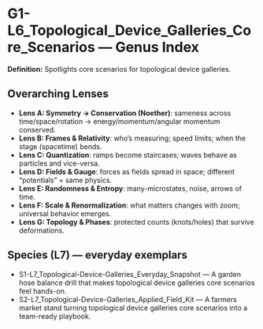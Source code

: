 # G1-L6_Topological_Device_Galleries_Core_Scenarios — Genus Index
**Definition:** Spotlights core scenarios for topological device galleries.

## Overarching Lenses

- **Lens A: Symmetry -> Conservation (Noether)**: sameness across time/space/rotation → energy/momentum/angular momentum conserved.
- **Lens B: Frames & Relativity**: who’s measuring; speed limits; when the stage (spacetime) bends.
- **Lens C: Quantization**: ramps become staircases; waves behave as particles and vice-versa.
- **Lens D: Fields & Gauge**: forces as fields spread in space; different “potentials” = same physics.
- **Lens E: Randomness & Entropy**: many-microstates, noise, arrows of time.
- **Lens F: Scale & Renormalization**: what matters changes with zoom; universal behavior emerges.
- **Lens G: Topology & Phases**: protected counts (knots/holes) that survive deformations.

## Species (L7) — everyday exemplars
- S1-L7_Topological-Device-Galleries_Everyday_Snapshot — A garden hose balance drill that makes topological device galleries core scenarios feel hands-on.
- S2-L7_Topological-Device-Galleries_Applied_Field_Kit — A farmers market stand turning topological device galleries core scenarios into a team-ready playbook.
